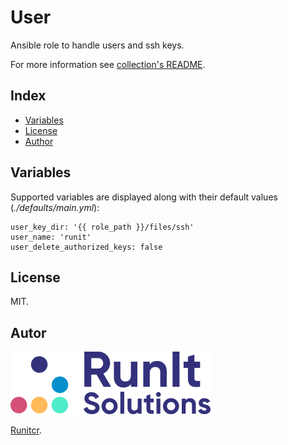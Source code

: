 # User

Ansible role to handle users and ssh keys.

For more information see [collection's README](../../README.md).

## Index

- [Variables](#variables)
- [License](#license)
- [Author](#author)

## Variables

Supported variables are displayed along with
their default values (*./defaults/main.yml*):

```
user_key_dir: '{{ role_path }}/files/ssh'
user_name: 'runit'
user_delete_authorized_keys: false
```

## License

MIT.

## Autor

![Runitcr](../../img/author.png)

[Runitcr](https://runitcr.com).